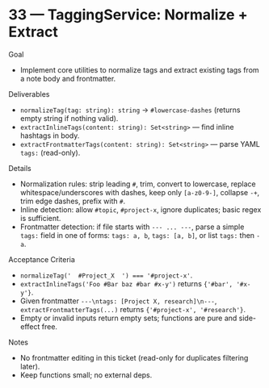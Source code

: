 # 33 — TaggingService: Normalize + Extract

Goal
- Implement core utilities to normalize tags and extract existing tags from a note body and frontmatter.

Deliverables
- `normalizeTag(tag: string): string` → `#lowercase-dashes` (returns empty string if nothing valid).
- `extractInlineTags(content: string): Set<string>` — find inline hashtags in body.
- `extractFrontmatterTags(content: string): Set<string>` — parse YAML `tags:` (read-only).

Details
- Normalization rules: strip leading `#`, trim, convert to lowercase, replace whitespace/underscores with dashes, keep only `[a-z0-9-]`, collapse `-+`, trim edge dashes, prefix with `#`.
- Inline detection: allow `#topic`, `#project-x`, ignore duplicates; basic regex is sufficient.
- Frontmatter detection: if file starts with `--- ... ---`, parse a simple `tags:` field in one of forms: `tags: a, b`, `tags: [a, b]`, or list `tags:` then `- a`.

Acceptance Criteria
- `normalizeTag('  #Project_X  ') === '#project-x'`.
- `extractInlineTags('Foo #Bar baz #bar #x-y')` returns `{'#bar', '#x-y'}`.
- Given frontmatter `---\ntags: [Project X, research]\n---`, `extractFrontmatterTags(...)` returns `{'#project-x', '#research'}`.
- Empty or invalid inputs return empty sets; functions are pure and side-effect free.

Notes
- No frontmatter editing in this ticket (read-only for duplicates filtering later).
- Keep functions small; no external deps.

